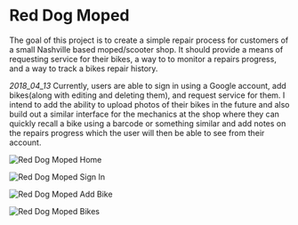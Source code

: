 # Red Dog Moped
The goal of this project is to create a simple repair process for customers of a small Nashville based moped/scooter shop. It should provide a means of requesting service for their bikes, a way to to monitor a repairs progress, and a way to track a bikes repair history.

_2018_04_13_
Currently, users are able to sign in using a Google account, add bikes(along with editing and deleting them), and request service for them. I intend to add the ability to upload photos of their bikes in the future and also build out a similar interface for the mechanics at the shop where they can quickly recall a bike using a barcode or something similar and add notes on the repairs progress which the user will then be able to see from their account.

![Red Dog Moped Home](https://github.com/sjkimball/red_dog_front_end_capstone/blob/master/screenshots/Red_Dog_Moped_2018_04_13/rdm_home.png)

![Red Dog Moped Sign In](https://github.com/sjkimball/red_dog_front_end_capstone/blob/master/screenshots/Red_Dog_Moped_2018_04_13/rdm_sign_in.png)

![Red Dog Moped Add Bike](https://github.com/sjkimball/red_dog_front_end_capstone/blob/master/screenshots/Red_Dog_Moped_2018_04_13/rdm_add_bike.png)

![Red Dog Moped Bikes](https://github.com/sjkimball/red_dog_front_end_capstone/blob/master/screenshots/Red_Dog_Moped_2018_04_13/rdm_bikes.png)
